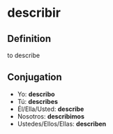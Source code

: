 # describir

## Definition
to describe

## Conjugation

- Yo: **describo**
- Tú: **describes**
- Él/Ella/Usted: **describe**
- Nosotros: **describimos**
- Ustedes/Ellos/Ellas: **describen**
